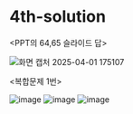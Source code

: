 # 4th-solution

<PPT의 64,65 슬라이드 답>

![화면 캡처 2025-04-01 175107](https://github.com/user-attachments/assets/33db612a-1602-4d00-ae86-05f416e66c0c)


<복합문제 1번>

![image](https://github.com/user-attachments/assets/fcc3089e-5f0b-4639-ae82-6ea027b3817f)
![image](https://github.com/user-attachments/assets/8f69a9b4-f297-4c46-a04c-e2bf80dd6cbe)
![image](https://github.com/user-attachments/assets/358ec66e-6c1e-4af6-a21a-932678aa5620)

